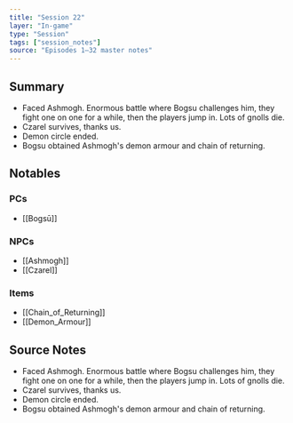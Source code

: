 ```yaml
---
title: "Session 22"
layer: "In-game"
type: "Session"
tags: ["session_notes"]
source: "Episodes 1–32 master notes"
---
```

## Summary

- Faced Ashmogh. Enormous battle where Bogsu challenges him, they fight one on one for a while, then the players jump in. Lots of gnolls die.
- Czarel survives, thanks us.
- Demon circle ended.
- Bogsu obtained Ashmogh's demon armour and chain of returning.
## Notables

### PCs
- [[Bogsū]]

### NPCs
- [[Ashmogh]]
- [[Czarel]]

### Items
- [[Chain_of_Returning]]
- [[Demon_Armour]]
## Source Notes

- Faced Ashmogh. Enormous battle where Bogsu challenges him, they fight one on one for a while, then the players jump in. Lots of gnolls die.
- Czarel survives, thanks us.
- Demon circle ended.
- Bogsu obtained Ashmogh's demon armour and chain of returning.

